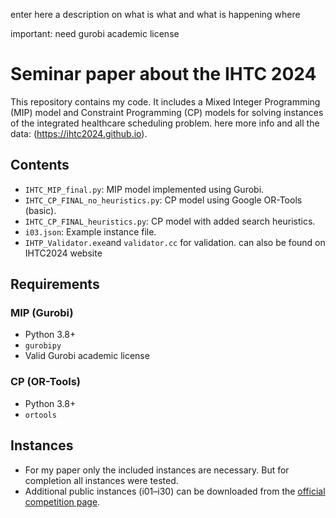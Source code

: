 enter here a description on what is what and what is happening where

important: need gurobi academic license

# Seminar paper about the IHTC 2024

This repository contains my code. It includes a Mixed Integer Programming (MIP) model and Constraint Programming (CP) models for solving instances of the integrated healthcare scheduling problem. here more info and all the data: (https://ihtc2024.github.io).

## Contents

- `IHTC_MIP_final.py`: MIP model implemented using Gurobi.
- `IHTC_CP_FINAL_no_heuristics.py`: CP model using Google OR-Tools (basic).
- `IHTC_CP_FINAL_heuristics.py`: CP model with added search heuristics.
- `i03.json`: Example instance file.
- `IHTP_Validator.exe`and `validator.cc` for validation. can also be found on IHTC2024 website

## Requirements

### MIP (Gurobi)
- Python 3.8+
- `gurobipy`
- Valid Gurobi academic license

### CP (OR-Tools)
- Python 3.8+
- `ortools`

## Instances
- For my paper only the included instances are necessary. But for completion all instances were tested.
- Additional public instances (i01–i30) can be downloaded from the [official competition page](https://ihtc2024.github.io).

